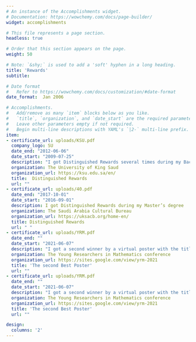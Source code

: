 ```yaml
---
# An instance of the Accomplishments widget.
# Documentation: https://wowchemy.com/docs/page-builder/
widget: accomplishments

# This file represents a page section.
headless: true

# Order that this section appears on the page.
weight: 50

# Note: `&shy;` is used to add a 'soft' hyphen in a long heading.
title: 'Rewards'
subtitle:

# Date format
#   Refer to https://wowchemy.com/docs/customization/#date-format
date_format:  Jan 2006

# Accomplishments.
#   Add/remove as many `item` blocks below as you like.
#   `title`, `organization`, and `date_start` are the required parameters.
#   Leave other parameters empty if not required.
#   Begin multi-line descriptions with YAML's `|2-` multi-line prefix.
item:
- certificate_url: uploads/KSU.pdf
  company_logo: SU
  date_end: "2012-06-06"
  date_start: "2009-07-25"
  description: "I got Distinguished Rewards several times during my Bachelor’s degree"
  organization: The University of King Saud
  organization_url: https://ksu.edu.sa/en/
  title:  Distinguished Rewards
  url: ""
- certificate_url: uploads/40.pdf
  date_end: "2017-10-01"
  date_start: "2016-09-01"
  description: I got Distinguished Rewards during my Master’s degree
  organization: The Saudi Arabia Cultural Bureau 
  organization_url: https://uksacb.org/home-en/
  title: Distinguished Rewards
  url: " "
- certificate_url: uploads/YRM.pdf
  date_end: ""
  date_start: "2021-06-07"
  description: "I got a second winner by a virtual poster with the title ’Poisson algebra I’"
  organization: The Young Researchers in Mathematics conference
  organization_url: https://sites.google.com/view/yrm-2021
  title: 'The second Best Poster'
  url: ""
- certificate_url: uploads/YRM.pdf
  date_end: ""
  date_start: "2021-06-07"
  description: "I got a second winner by a virtual poster with the title ’Poisson algebra I’"
  organization: The Young Researchers in Mathematics conference
  organization_url: https://sites.google.com/view/yrm-2021
  title: 'The second Best Poster'
  url: ""

design:
  columns: '2' 
---
```

